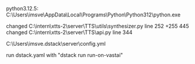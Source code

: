 python3.12.5:
C:\Users\imsve\AppData\Local\Programs\Python\Python312\python.exe

changed C:\intern\xtts-2\server\TTS\utils\synthesizer.py line 252 +255 445
changed C:\intern\xtts-2\server\TTS\api.py line 344

C:\Users\imsve\.dstack\server\config.yml

run dstack.yaml with "dstack run run-on-vastai"